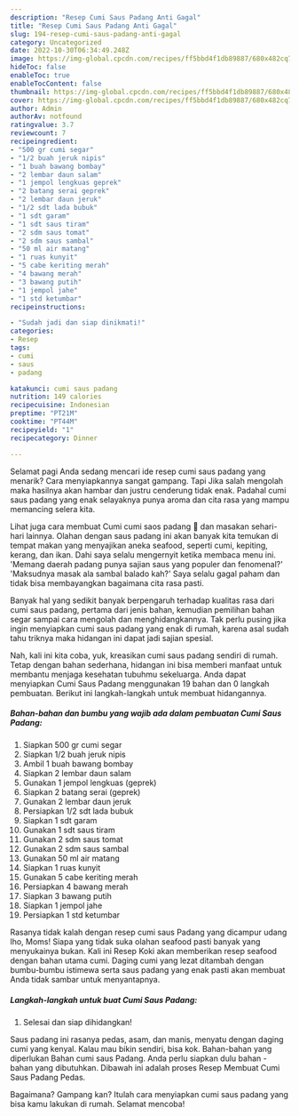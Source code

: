 ```yaml
---
description: "Resep Cumi Saus Padang Anti Gagal"
title: "Resep Cumi Saus Padang Anti Gagal"
slug: 194-resep-cumi-saus-padang-anti-gagal
category: Uncategorized
date: 2022-10-30T06:34:49.248Z
image: https://img-global.cpcdn.com/recipes/ff5bbd4f1db89887/680x482cq70/cumi-saus-padang-foto-resep-utama.jpg
hideToc: false
enableToc: true
enableTocContent: false
thumbnail: https://img-global.cpcdn.com/recipes/ff5bbd4f1db89887/680x482cq70/cumi-saus-padang-foto-resep-utama.jpg
cover: https://img-global.cpcdn.com/recipes/ff5bbd4f1db89887/680x482cq70/cumi-saus-padang-foto-resep-utama.jpg
author: Admin
authorAv: notfound
ratingvalue: 3.7
reviewcount: 7
recipeingredient:
- "500 gr cumi segar"
- "1/2 buah jeruk nipis"
- "1 buah bawang bombay"
- "2 lembar daun salam"
- "1 jempol lengkuas geprek"
- "2 batang serai geprek"
- "2 lembar daun jeruk"
- "1/2 sdt lada bubuk"
- "1 sdt garam"
- "1 sdt saus tiram"
- "2 sdm saus tomat"
- "2 sdm saus sambal"
- "50 ml air matang"
- "1 ruas kunyit"
- "5 cabe keriting merah"
- "4 bawang merah"
- "3 bawang putih"
- "1 jempol jahe"
- "1 std ketumbar"
recipeinstructions:

- "Sudah jadi dan siap dinikmati!"
categories:
- Resep
tags:
- cumi
- saus
- padang

katakunci: cumi saus padang 
nutrition: 149 calories
recipecuisine: Indonesian
preptime: "PT21M"
cooktime: "PT44M"
recipeyield: "1"
recipecategory: Dinner

---
```



Selamat pagi Anda sedang mencari ide resep cumi saus padang yang menarik? Cara menyiapkannya sangat gampang. Tapi Jika salah mengolah maka hasilnya akan hambar dan justru cenderung tidak enak. Padahal cumi saus padang yang enak selayaknya punya aroma dan cita rasa yang mampu memancing selera kita.


Lihat juga cara membuat Cumi cumi saos padang 🦑 dan masakan sehari-hari lainnya. Olahan dengan saus padang ini akan banyak kita temukan di tempat makan yang menyajikan aneka seafood, seperti cumi, kepiting, kerang, dan ikan. Dahi saya selalu mengernyit ketika membaca menu ini. &#39;Memang daerah padang punya sajian saus yang populer dan fenomenal?&#39; &#39;Maksudnya masak ala sambal balado kah?&#39; Saya selalu gagal paham dan tidak bisa membayangkan bagaimana cita rasa pasti.

Banyak hal yang sedikit banyak berpengaruh terhadap kualitas rasa dari cumi saus padang, pertama dari jenis bahan, kemudian pemilihan bahan segar sampai cara mengolah dan menghidangkannya. Tak perlu pusing jika ingin menyiapkan cumi saus padang yang enak di rumah, karena asal sudah tahu triknya maka hidangan ini dapat jadi sajian spesial.


Nah, kali ini kita coba, yuk, kreasikan cumi saus padang sendiri di rumah. Tetap dengan bahan sederhana, hidangan ini bisa memberi manfaat untuk membantu menjaga kesehatan tubuhmu sekeluarga. Anda dapat menyiapkan Cumi Saus Padang menggunakan 19 bahan dan 0 langkah pembuatan. Berikut ini langkah-langkah untuk membuat hidangannya.

<!--inarticleads1-->

##### Bahan-bahan dan bumbu yang wajib ada dalam pembuatan Cumi Saus Padang:

1. Siapkan 500 gr cumi segar
1. Siapkan 1/2 buah jeruk nipis
1. Ambil 1 buah bawang bombay
1. Siapkan 2 lembar daun salam
1. Gunakan 1 jempol lengkuas (geprek)
1. Siapkan 2 batang serai (geprek)
1. Gunakan 2 lembar daun jeruk
1. Persiapkan 1/2 sdt lada bubuk
1. Siapkan 1 sdt garam
1. Gunakan 1 sdt saus tiram
1. Gunakan 2 sdm saus tomat
1. Gunakan 2 sdm saus sambal
1. Gunakan 50 ml air matang
1. Siapkan 1 ruas kunyit
1. Gunakan 5 cabe keriting merah
1. Persiapkan 4 bawang merah
1. Siapkan 3 bawang putih
1. Siapkan 1 jempol jahe
1. Persiapkan 1 std ketumbar


Rasanya tidak kalah dengan resep cumi saus Padang yang dicampur udang lho, Moms! Siapa yang tidak suka olahan seafood pasti banyak yang menyukainya bukan. Kali ini Resep Koki akan memberikan resep seafood dengan bahan utama cumi. Daging cumi yang lezat ditambah dengan bumbu-bumbu istimewa serta saus padang yang enak pasti akan membuat Anda tidak sambar untuk menyantapnya. 

<!--inarticleads2-->

##### Langkah-langkah untuk buat Cumi Saus Padang:


1. Selesai dan siap dihidangkan!

Saus padang ini rasanya pedas, asam, dan manis, menyatu dengan daging cumi yang kenyal. Kalau mau bikin sendiri, bisa kok. Bahan-bahan yang diperlukan Bahan cumi saus Padang. Anda perlu siapkan dulu bahan - bahan yang dibutuhkan. Dibawah ini adalah proses Resep Membuat Cumi Saus Padang Pedas. 

Bagaimana? Gampang kan? Itulah cara menyiapkan cumi saus padang yang bisa kamu lakukan di rumah. Selamat mencoba!
